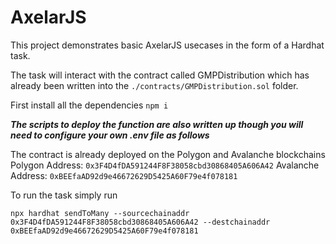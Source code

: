 # AxelarJS

This project demonstrates basic AxelarJS usecases in the form of a Hardhat task.

The task will interact with the contract called GMPDistribution which has already been written into the `./contracts/GMPDistribution.sol` folder.

First install all the dependencies
`npm i`

**_The scripts to deploy the function are also written up though you will need to configure your own .env file as follows_**

The contract is already deployed on the Polygon and Avalanche blockchains
Polygon Address: `0x3F4D4fDA591244F8F38058cbd30868405A606A42`
Avalanche Address: `0xBEEfaAD92d9e46672629D5425A60F79e4f078181`

To run the task simply run

```
npx hardhat sendToMany --sourcechainaddr 0x3F4D4fDA591244F8F38058cbd30868405A606A42 --destchainaddr 0xBEEfaAD92d9e46672629D5425A60F79e4f078181
```
